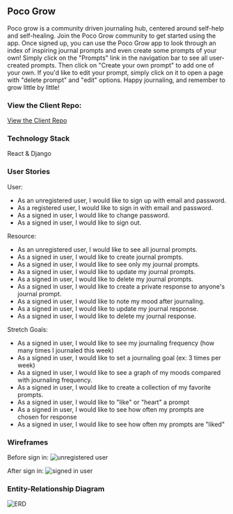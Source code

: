 ## Poco Grow

Poco grow is a community driven journaling hub, centered around self-help and self-healing.  Join the Poco Grow community to get started using the app.  Once signed up, you can use the Poco Grow app to look through an index of inspiring journal prompts and even create some prompts of your own!  Simply click on the "Prompts" link in the navigation bar to see all user-created prompts.  Then click on "Create your own prompt" to add one of your own.  If you'd like to edit your prompt, simply click on it to open a page with "delete prompt" and "edit" options.  Happy journaling, and remember to grow little by little!

### View the Client Repo:
[View the Client Repo](https://github.com/nayaba/poco_grow)

### Technology Stack
React & Django

### User Stories
User:
- As an unregistered user, I would like to sign up with email and password.
- As a registered user, I would like to sign in with email and password.
- As a signed in user, I would like to change password.
- As a signed in user, I would like to sign out.

Resource:
- As an unregistered user, I would like to see all journal prompts.
- As a signed in user, I would like to create journal prompts.
- As a signed in user, I would like to see only my journal prompts.
- As a signed in user, I would like to update my journal prompts.
- As a signed in user, I would like to delete my journal prompts.
- As a signed in user, I would like to create a private response to anyone's journal prompt.
- As a signed in user, I would like to note my mood after journaling.
- As a signed in user, I would like to update my journal response.
- As a signed in user, I would like to delete my journal response.

Stretch Goals:
- As a signed in user, I would like to see my journaling frequency (how many times I journaled this week)
- As a signed in user, I would like to set a journaling goal (ex: 3 times per week)
- As a signed in user, I would like to see a graph of my moods compared with journaling frequency.
- As a signed in user, I would like to create a collection of my favorite prompts.
- As a signed in user, I would like to "like" or "heart" a prompt
- As a signed in user, I would like to see how often my prompts are chosen for response
- As a signed in user, I would like to see how often my prompts are "liked"


### Wireframes
Before sign in:
![unregistered user](https://i.imgur.com/g08AouC.png)

After sign in:
![signed in user](https://i.imgur.com/1bb7MF1.png)


### Entity-Relationship Diagram
![ERD](https://i.imgur.com/rQHTWPz.png)
